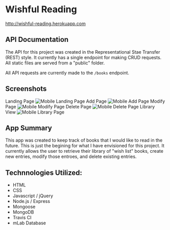 # Wishful Reading

http://wishful-reading.herokuapp.com

## API Documentation
The API for this project was created in the Representational Stae Transfer (REST) style. It currently has a single endpoint for making CRUD requests. All static files are served from a "public" folder.

All API requests are currently made to the `/books` endpoint.
## Screenshots
Landing Page
![Mobile Landing Page](https://image.ibb.co/kJwMFo/mobile_Landing.png "mobile_Landing")
Add Page
![Mobile Add Page](https://image.ibb.co/gpaHMT/mobile_Add.png "mobile_Add")
Modify Page
![Mobile Modify Page](https://image.ibb.co/cC0Ovo/mobile_Modify.png "mobile_Modify")
Delete Page
![Mobile Delete Page](https://image.ibb.co/cfWVao/mobile_Delete.png "mobile_Delete")
Library View
![Mobile Library Page](https://image.ibb.co/nphE1T/mobile_Library.png "mobile_Library")

## App Summary

This app was created to keep track of books that I would like to read in the future. This is just the begining for what I have envisioned for this project. It currently allows the user to retrieve their library of "wish list" books, create new entries, modify those entroes, and delete existing entries.

## Technnologies Utilized:

* HTML
* CSS
* Javascript / jQuery
* Node.js / Express
* Mongoose
* MongoDB
* Travis CI
* mLab Database
